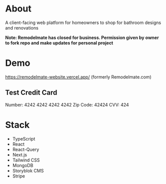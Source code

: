 # About

A client-facing web platform for homeowners to shop for bathroom designs and renovations

<b>Note: Remodelmate has closed for business. Permission given by owner to fork repo and make updates for personal project</b>

# Demo

https://remodelmate-website.vercel.app/ (formerly Remodelmate.com)

## Test Credit Card
Number: 4242 4242 4242 4242
Zip Code: 42424
CVV: 424

# Stack
  - TypeScript
  - React
  - React-Query
  - Next.js
  - Tailwind CSS
  - MongoDB
  - Storyblok CMS
  - Stripe
